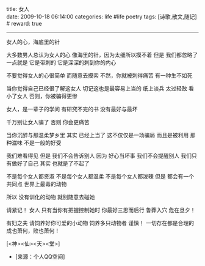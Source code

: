 title: 女人  
date: 2009-10-18 06:14:00
categories: life #life poetry
tags: [诗歌,散文,随记]  # <!--more-->
reward: true

---


女人的心，海底里的针

大多数男人总认为女人的心
像海里的针，因为太细所以摸不着
但是
我们都忽略了一点就是
它是带刺的
它是深深的刺到你的内心

<!--more-->


不要觉得女人的心很简单
而随意去摸索
不然，你就被刺得痛苦
有一种生不如死

当你觉得自己已经很了解这女人
切记这也是最容易上当的
纸上淡兵
太过轻敌
看小了女人
否则，你被骗得更惨

女人，是一辈子的学问
有研究不完的书
没有最好与最坏

千万别让女人骗了
否则
你会更痛苦

当你沉醉与那温柔梦乡里
其实
已经上当了
这不仅仅是一场骗局
而且是被利用
那种滋味
不是一般的好受

我们难看得见
但是
我们不会告诉别人
因为
好心当坏事
我们不会提醒别人
我们只有做好了自己
其实
也就是了不起了

不是每个女人都贤淑
不是每个女人都温柔
不是每个女人都泼辣
但是
都会有一个共同点
世界上最毒的动物

所以
没有训化的动物
就别随意去碰她


请紧记！
女人
只有当你有把握控制她时
你最好三思而后行
鲁莽入穴
危在旦夕！

有妇之夫
请饲养好你可爱的小动物
饲养多只动物者
谨慎！
一切存在都是合理的
成也萧何，败也萧何！


[<神><仙><天><堂>]


- [来源：个人QQ空间]
